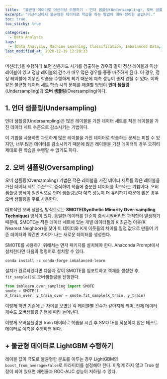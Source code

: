 ```yaml
---
title:  "불균형 데이터로 머신러닝 수행하기 - 언더 샘플링(Undersampling), 오버 샘플링(Oversampling)"
excerpt: "머신러닝에서 불균형한 데이터로 학습을 하는 방법에 대해 정리한 글입니다."
toc: true
toc_sticky: true

categories:
  - Data Analysis
tags:
  - [Data Analysis, Machine Learning, Classification, Imbalanced Data, SMOTE]
last_modified_at: 2020-12-19 12:28:33
---
```


머신러닝을 수행하다 보면 신용카드 사기를 검출하는 경우와 같이 정상 레이블과 이상 레이블이 있고 정상 레이블의 건수가 매우 많은 경우를 종종 마주하게 된다. 이 경우, 정상 레이블에 치우친 학습을 수행하게 되기 때문에 예측 성능이 좋지 않을 수 있다. 이와 같은 불균형 데이터 세트 학습 시의 문제를 해결할 방법이 **언더 샘플링**(Undersampling)과 **오버 샘플링**(Oversampling)이다.  

## 1. 언더 샘플링(Undersampling)  

언더 샘플링(Undersampling)은 많은 레이블을 가진 데이터 세트를 적은 레이블을 가진 데이터 세트 수준으로 감소시키는 기법이다.  

이 기법을 사용하면 과도하게 많은 레이블을 가진 데이터로 학습하는 문제는 피할 수 있지만, 너무 많은 데이터를 감소시키기 때문에 많은 레이블을 가진 데이터의 경우 오히려 제대로 된 학습을 수행할 수 없기도 하다.  

## 2. 오버 샘플링(Oversampling)  

오버 샘플링(Oversampling) 기법은 적은 레이블을 가진 데이터 세트를 많은 레이블을 가진 데이터 세트 수준으로 증식하여 학습에 충분한 데이터를 확보하는 기법이다. 오버 샘플링 방식이 일반적으로 언더 샘플링보다 예측 성능이 더 유리하기 때문에 많은 경우 오버 샘플링을 주로 사용한다.  

대표적인 오버 샘플링 방식으로는 **SMOTE(Synthetic Minority Over-sampling Technique)** 방식이 있다. 동일한 데이터를 단순히 증식시켜버리면 과적합이 발생하기 때문에, SMOTE는 적은 데이터 세트에 있는 개별 데이터들의 K 최근접 이웃(K Nearest Neighbor)을 찾아 이 데이터와 K개 이웃들의 차이를 일정 값으로 만들어 기존 데이터와 약간만 차이가 나는 새로운 데이터를 생성한다.  

SMOTE를 사용하기 위해서는 먼저 패키지를 설치해야 한다. Anaconda Prompt에서 설치한다면 다음의 명령어로 설치할 수 있다.   

```
conda install -c conda-forge imbalanced-learn
```   

설치가 완료되었다면 다음과 같이 SMOTE를 임포트하고 객체를 생성한 후, `fit_sample()`로 오버샘플링을 진행한다.  
```py
from imblearn.over_sampling import SMOTE
smote = SMOTE()
X_train_over, y_train_over = smote.fit_sample(X_train, y_train)
```  

이렇게 하면 기존에 큰 차이를 보였던 각 레이블별 건수가 같아지게 되며, 전체 데이터 개수도 오버샘플링 진행에 따라 늘어난다.    

이렇게 오버샘플링한 train 데이터로 학습을 시킨 후 SMOTE를 적용하지 않은 테스트 데이터로 예측을 수행하면 된다.


## + 불균형 데이터로 LightGBM 수행하기  

레이블 값이 극도로 불균형한 분포를 이루는 경우 LightGBM의 `boost_from_average=False`로 파라미터를 설정해야 한다. 이렇게 하지 않고 True 설정이 되어 있으면 재현율과 ROC-AUC 성능이 저하될 수 있다.  
